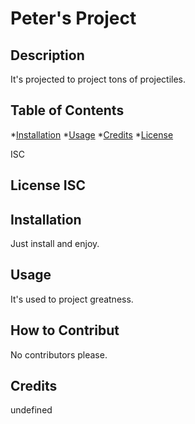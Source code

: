 # Peter's Project

  ## Description 
  
  It's projected to project tons of projectiles.

  ## Table of Contents

  *[Installation](#installation)
  *[Usage](#usage)
  *[Credits](#credits)
  *[License](#license)

  ISC

  ## License ISC

  ## Installation 

  Just install and enjoy.

  ## Usage

  It's used to project greatness.

  ## How to Contribut

  No contributors please.

  ## Credits 

  undefined


